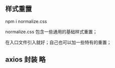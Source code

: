 ## 样式重置

npm i normalize.css

normalize.css 包含一些通用的基础样式重置；

在入口文件引入就好；自己也可以加一些特有的重置；


## axios 封装 略
